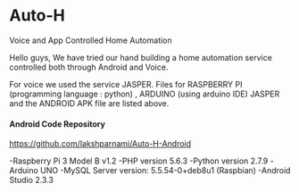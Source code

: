 # Auto-H
Voice and App Controlled Home Automation

Hello guys,
We have tried our hand building a home automation service controlled both through Android and Voice.

For voice we used the service JASPER.
Files for RASPBERRY PI (programming language : python) , ARDUINO (using arduino IDE) JASPER and the ANDROID APK file are listed 
above. 

#### Android Code Repository
https://github.com/lakshparnami/Auto-H-Android

-Raspberry Pi 3 Model B v1.2
-PHP version 5.6.3
-Python version 2.7.9
-Arduino UNO
-MySQL Server version: 5.5.54-0+deb8u1 (Raspbian)
-Android Studio 2.3.3
